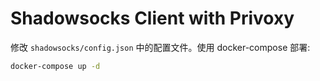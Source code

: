 
# Shadowsocks Client with Privoxy

修改 `shadowsocks/config.json` 中的配置文件。使用 docker-compose 部署:

```bash
docker-compose up -d
```


